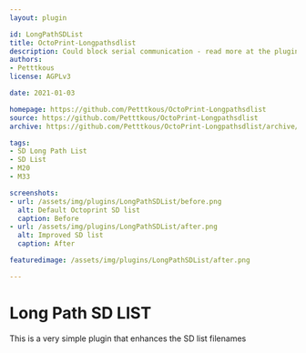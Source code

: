 ```yaml
---
layout: plugin

id: LongPathSDList
title: OctoPrint-Longpathsdlist
description: Could block serial communication - read more at the plugin homepage! This is a simple plugin to show long path names in the SD List.
authors:
- Petttkous
license: AGPLv3

date: 2021-01-03

homepage: https://github.com/Petttkous/OctoPrint-Longpathsdlist
source: https://github.com/Petttkous/OctoPrint-Longpathsdlist
archive: https://github.com/Petttkous/OctoPrint-Longpathsdlist/archive/master.zip

tags:
- SD Long Path List
- SD List
- M20
- M33

screenshots:
- url: /assets/img/plugins/LongPathSDList/before.png
  alt: Default Octoprint SD list
  caption: Before
- url: /assets/img/plugins/LongPathSDList/after.png
  alt: Improved SD list
  caption: After

featuredimage: /assets/img/plugins/LongPathSDList/after.png

---
```


# Long Path SD LIST
This is a very simple plugin that enhances the SD list filenames
